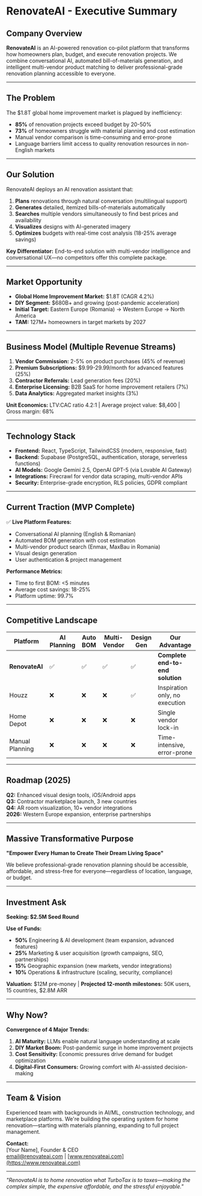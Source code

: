 # RenovateAI - Executive Summary

## Company Overview
**RenovateAI** is an AI-powered renovation co-pilot platform that transforms how homeowners plan, budget, and execute renovation projects. We combine conversational AI, automated bill-of-materials generation, and intelligent multi-vendor product matching to deliver professional-grade renovation planning accessible to everyone.

---

## The Problem
The $1.8T global home improvement market is plagued by inefficiency:
- **85%** of renovation projects exceed budget by 20-50%
- **73%** of homeowners struggle with material planning and cost estimation
- Manual vendor comparison is time-consuming and error-prone
- Language barriers limit access to quality renovation resources in non-English markets

---

## Our Solution
RenovateAI deploys an AI renovation assistant that:
1. **Plans** renovations through natural conversation (multilingual support)
2. **Generates** detailed, itemized bills-of-materials automatically
3. **Searches** multiple vendors simultaneously to find best prices and availability
4. **Visualizes** designs with AI-generated imagery
5. **Optimizes** budgets with real-time cost analysis (18-25% average savings)

**Key Differentiator:** End-to-end solution with multi-vendor intelligence and conversational UX—no competitors offer this complete package.

---

## Market Opportunity
- **Global Home Improvement Market:** $1.8T (CAGR 4.2%)
- **DIY Segment:** $680B+ and growing (post-pandemic acceleration)
- **Initial Target:** Eastern Europe (Romania) → Western Europe → North America
- **TAM:** 127M+ homeowners in target markets by 2027

---

## Business Model (Multiple Revenue Streams)
1. **Vendor Commission:** 2-5% on product purchases (45% of revenue)
2. **Premium Subscriptions:** $9.99-29.99/month for advanced features (25%)
3. **Contractor Referrals:** Lead generation fees (20%)
4. **Enterprise Licensing:** B2B SaaS for home improvement retailers (7%)
5. **Data Analytics:** Aggregated market insights (3%)

**Unit Economics:** LTV:CAC ratio 4.2:1 | Average project value: $8,400 | Gross margin: 68%

---

## Technology Stack
- **Frontend:** React, TypeScript, TailwindCSS (modern, responsive, fast)
- **Backend:** Supabase (PostgreSQL, authentication, storage, serverless functions)
- **AI Models:** Google Gemini 2.5, OpenAI GPT-5 (via Lovable AI Gateway)
- **Integrations:** Firecrawl for vendor data scraping, multi-vendor APIs
- **Security:** Enterprise-grade encryption, RLS policies, GDPR compliant

---

## Current Traction (MVP Complete)
✅ **Live Platform Features:**
- Conversational AI planning (English & Romanian)
- Automated BOM generation with cost estimation
- Multi-vendor product search (Enmax, MaxBau in Romania)
- Visual design generation
- User authentication & project management

**Performance Metrics:**
- Time to first BOM: <5 minutes
- Average cost savings: 18-25%
- Platform uptime: 99.7%

---

## Competitive Landscape
| Platform | AI Planning | Auto BOM | Multi-Vendor | Design Gen | Our Advantage |
|----------|-------------|----------|--------------|------------|---------------|
| **RenovateAI** | ✅ | ✅ | ✅ | ✅ | **Complete end-to-end solution** |
| Houzz | ❌ | ❌ | ❌ | ✅ | Inspiration only, no execution |
| Home Depot | ❌ | ❌ | ❌ | ❌ | Single vendor lock-in |
| Manual Planning | ❌ | ❌ | ❌ | ❌ | Time-intensive, error-prone |

---

## Roadmap (2025)
**Q2:** Enhanced visual design tools, iOS/Android apps  
**Q3:** Contractor marketplace launch, 3 new countries  
**Q4:** AR room visualization, 10+ vendor integrations  
**2026:** Western Europe expansion, enterprise partnerships

---

## Massive Transformative Purpose
**"Empower Every Human to Create Their Dream Living Space"**

We believe professional-grade renovation planning should be accessible, affordable, and stress-free for everyone—regardless of location, language, or budget.

---

## Investment Ask
**Seeking: $2.5M Seed Round**

**Use of Funds:**
- **50%** Engineering & AI development (team expansion, advanced features)
- **25%** Marketing & user acquisition (growth campaigns, SEO, partnerships)
- **15%** Geographic expansion (new markets, vendor integrations)
- **10%** Operations & infrastructure (scaling, security, compliance)

**Valuation:** $12M pre-money | **Projected 12-month milestones:** 50K users, 15 countries, $2.8M ARR

---

## Why Now?
**Convergence of 4 Major Trends:**
1. **AI Maturity:** LLMs enable natural language understanding at scale
2. **DIY Market Boom:** Post-pandemic surge in home improvement projects
3. **Cost Sensitivity:** Economic pressures drive demand for budget optimization
4. **Digital-First Consumers:** Growing comfort with AI-assisted decision-making

---

## Team & Vision
Experienced team with backgrounds in AI/ML, construction technology, and marketplace platforms. We're building the operating system for home renovation—starting with materials planning, expanding to full project management.

**Contact:**  
[Your Name], Founder & CEO  
[email@renovateai.com](mailto:email@renovateai.com) | [www.renovateai.com](https://www.renovateai.com)  

---

*"RenovateAI is to home renovation what TurboTax is to taxes—making the complex simple, the expensive affordable, and the stressful enjoyable."*
